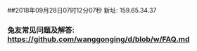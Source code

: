 ##2018年09月28日07时12分07秒 新址: 159.65.34.37
### 兔友常见问题及解答: https://github.com/wanggonging/d/blob/w/FAQ.md
